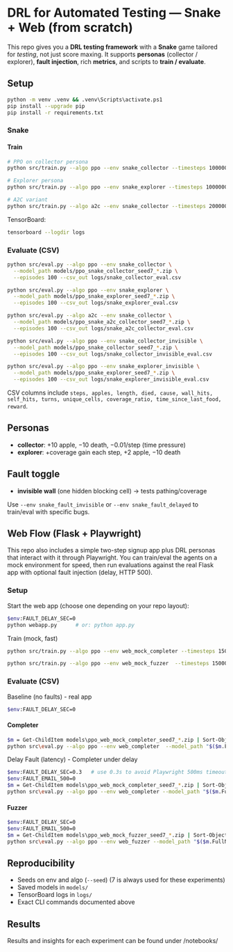 
# DRL for Automated Testing — Snake + Web (from scratch)

This repo gives you a **DRL testing framework** with a **Snake** game tailored for *testing*,
not just score maxing. It supports **personas** (collector / explorer), **fault injection**, rich **metrics**,
and scripts to **train / evaluate**.

## Setup

```bash
python -m venv .venv && .venv\Scripts\activate.ps1
pip install --upgrade pip
pip install -r requirements.txt
```


### Snake

#### Train

```bash
# PPO on collector persona
python src/train.py --algo ppo --env snake_collector --timesteps 1000000 --seed 7

# Explorer persona
python src/train.py --algo ppo --env snake_explorer --timesteps 1000000 --seed 7

# A2C variant
python src/train.py --algo a2c --env snake_collector --timesteps 2000000 --seed 7
```

TensorBoard:
```bash
tensorboard --logdir logs
```

### Evaluate (CSV)

```bash
python src/eval.py --algo ppo --env snake_collector \
  --model_path models/ppo_snake_collector_seed7_*.zip \
  --episodes 100 --csv_out logs/snake_collector_eval.csv
```

```bash
python src/eval.py --algo ppo --env snake_explorer \
  --model_path models/ppo_snake_explorer_seed7_*.zip \
  --episodes 100 --csv_out logs/snake_explorer_eval.csv
```

```bash
python src/eval.py --algo a2c --env snake_collector \
  --model_path models/ppo_snake_a2c_collector_seed7_*.zip \
  --episodes 100 --csv_out logs/snake_a2c_collector_eval.csv
```

```bash
python src/eval.py --algo ppo --env snake_collector_invisible \
  --model_path models/ppo_snake_collector_seed7_*.zip \
  --episodes 100 --csv_out logs/snake_collector_invisible_eval.csv
```

```bash
python src/eval.py --algo ppo --env snake_explorer_invisible \
  --model_path models/ppo_snake_explorer_seed7_*.zip \
  --episodes 100 --csv_out logs/snake_explorer_invisible_eval.csv
```

CSV columns include `steps, apples, length, died, cause, wall_hits, self_hits, turns, unique_cells, coverage_ratio, time_since_last_food, reward`.

## Personas

- **collector**: +10 apple, −10 death, −0.01/step (time pressure)
- **explorer**: +coverage gain each step, +2 apple, −10 death

## Fault toggle

- **invisible wall** (one hidden blocking cell) → tests pathing/coverage


Use `--env snake_fault_invisible` or `--env snake_fault_delayed` to train/eval with specific bugs.

## Web Flow (Flask + Playwright)

This repo also includes a simple two-step signup app plus DRL personas that interact with it through Playwright. You can train/eval the agents on a mock environment for speed, then run evaluations against the real Flask app with optional fault injection (delay, HTTP 500).

### Setup

Start the web app (choose one depending on your repo layout):

```bash
$env:FAULT_DELAY_SEC=0
python webapp.py      # or: python app.py
```

Train (mock, fast)
```bash
python src/train.py --algo ppo --env web_mock_completer --timesteps 150000 --seed 7
```
```bash
python src/train.py --algo ppo --env web_mock_fuzzer  --timesteps 150000 --seed 7
```

### Evaluate (CSV)

Baseline (no faults) - real app
```bash
$env:FAULT_DELAY_SEC=0
```
#### Completer
```bash
$m = Get-ChildItem models\ppo_web_mock_completer_seed7_*.zip | Sort-Object LastWriteTime | Select-Object -Last 1
python src\eval.py --algo ppo --env web_completer  --model_path "$($m.FullName)" --episodes 50 --csv_out logs\web_completer_eval.csv
```

Delay Fault (latency) - Completer under delay
```bash
$env:FAULT_DELAY_SEC=0.3   # use 0.3s to avoid Playwright 500ms timeout
$env:FAULT_EMAIL_500=0
$m = Get-ChildItem models\ppo_web_mock_completer_seed7_*.zip | Sort-Object LastWriteTime | Select-Object -Last 1
python src\eval.py --algo ppo --env web_completer --model_path "$($m.FullName)" --episodes 50 --csv_out logs\web_completer_delay_eval.csv
```



#### Fuzzer
```bash
$env:FAULT_DELAY_SEC=0
$env:FAULT_EMAIL_500=0
$m = Get-ChildItem models\ppo_web_mock_fuzzer_seed7_*.zip | Sort-Object LastWriteTime | Select-Object -Last 1
python src\eval.py --algo ppo --env web_fuzzer --model_path "$($m.FullName)" --episodes 30 --csv_out logs\web_fuzzer_eval.csv
```

## Reproducibility

- Seeds on env and algo (`--seed`) (7 is always used for these experiments)
- Saved models in `models/`
- TensorBoard logs in `logs/`
- Exact CLI commands documented above


## Results

Results and insights for each experiment can be found under /notebooks/
